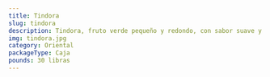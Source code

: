 ```yaml
---
title: Tindora
slug: tindora
description: Tindora, fruto verde pequeño y redondo, con sabor suave y ligeramente dulce. Esencial en la cocina del sur de Asia (currys, woks, rellenos), se destaca por su bajo contenido calórico y alto aporte de fibra. Combina a la perfección con especias como cúrcuma, comino y ajo, siendo protagonista de platos caseros en India y Pakistán. Cultivada en RD con protocolos de exportación, garantiza frescura y adaptabilidad a fusiones culinarias modernas.
img: tindora.jpg
category: Oriental
packageType: Caja
pounds: 30 libras
---
```

